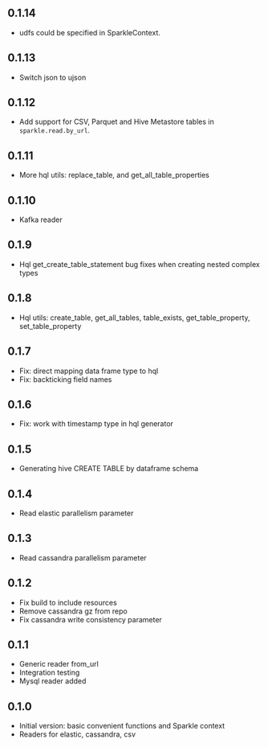 ## 0.1.14
* udfs could be specified in SparkleContext.

## 0.1.13
* Switch json to ujson

## 0.1.12
* Add support for CSV, Parquet and Hive Metastore tables in `sparkle.read.by_url`.

## 0.1.11
* More hql utils: replace_table, and get_all_table_properties

## 0.1.10
* Kafka reader

## 0.1.9
* Hql get_create_table_statement bug fixes when creating nested complex types

## 0.1.8
* Hql utils: create_table, get_all_tables, table_exists, get_table_property, set_table_property

## 0.1.7
* Fix: direct mapping data frame type to hql
* Fix: backticking field names

## 0.1.6
* Fix: work with timestamp type in hql generator

## 0.1.5
* Generating hive CREATE TABLE by dataframe schema

## 0.1.4
* Read elastic parallelism parameter

## 0.1.3
* Read cassandra parallelism parameter

## 0.1.2
* Fix build to include resources
* Remove cassandra gz from repo
* Fix cassandra write consistency parameter

## 0.1.1
* Generic reader from_url
* Integration testing
* Mysql reader added

## 0.1.0
* Initial version: basic convenient functions and Sparkle context
* Readers for elastic, cassandra, csv